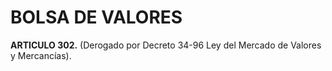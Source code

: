 # BOLSA DE VALORES

__ARTICULO 302.__ (Derogado por Decreto 34-96 Ley del Mercado de Valores y Mercancías).